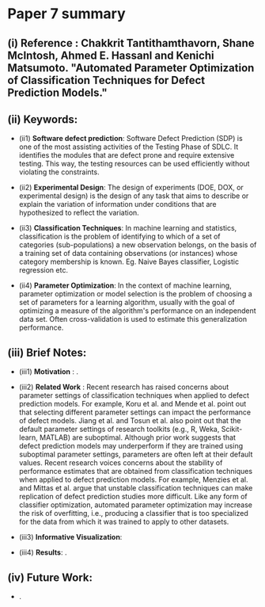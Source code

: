 # Paper 7 summary

## (i) Reference : Chakkrit Tantithamthavorn, Shane McIntosh, Ahmed E. Hassanl and Kenichi Matsumoto. "Automated Parameter Optimization of Classification Techniques for Defect Prediction Models."

## (ii) Keywords:

* (ii1) **Software defect prediction**: Software Defect Prediction (SDP) is one of the most assisting activities of the Testing Phase of SDLC. It identifies the modules that are defect prone and require extensive testing. This way, the testing resources can be used efficiently without violating the constraints.

* (ii2) **Experimental Design**: The design of experiments (DOE, DOX, or experimental design) is the design of any task that aims to describe or explain the variation of information under conditions that are hypothesized to reflect the variation.

* (ii3) **Classification Techniques**: In machine learning and statistics, classification is the problem of identifying to which of a set of categories (sub-populations) a new observation belongs, on the basis of a training set of data containing observations (or instances) whose category membership is known. Eg. Naive Bayes classifier, Logistic regression etc.

* (ii4) **Parameter Optimization**: In the context of machine learning, parameter optimization or model selection is the problem of choosing a set of parameters for a learning algorithm, usually with the goal of optimizing a measure of the algorithm's performance on an independent data set. Often cross-validation is used to estimate this generalization performance.

## (iii) Brief Notes:

* (iii1) **Motivation** : .

* (iii2) **Related Work** : Recent research has raised concerns about parameter settings of classification techniques when applied to defect prediction models. For example, Koru et al. and Mende et al. point out that selecting different parameter settings can impact the performance of defect models. Jiang et al. and Tosun et al. also point out that the default parameter settings of research toolkits (e.g., R, Weka, Scikit-learn, MATLAB) are suboptimal. Although prior work suggests that defect prediction models may underperform if they are trained using suboptimal parameter settings, parameters are often left at their default values. Recent research voices concerns about the stability of performance estimates that are obtained from classification techniques when applied to defect prediction models. For example, Menzies et al. and Mittas et al. argue that unstable classification techniques can make replication of defect prediction studies more difficult. Like any form of classifier optimization, automated parameter optimization may increase the risk of overfitting, i.e., producing a classifier that is too specialized for the data from which it was trained to apply to other datasets. 

* (iii3) **Informative Visualization**: 

* (iii4) **Results**: .


## (iv) Future Work:
- .
